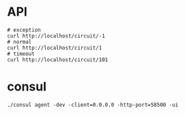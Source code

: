 # API

```shell
# exception
curl http://localhost/circuit/-1
# normal
curl http://localhost/circuit/1
# timeout
curl http://localhost/circuit/101
```

# consul

```shell
./consul agent -dev -client=0.0.0.0 -http-port=58500 -ui
```